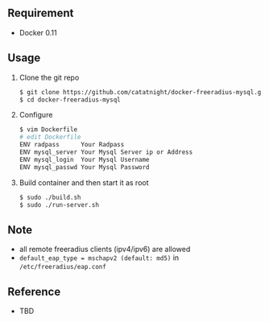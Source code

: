 ## Requirement
+ Docker 0.11

## Usage
1. Clone the git repo
	
	```bash
	$ git clone https://github.com/catatnight/docker-freeradius-mysql.git
	$ cd docker-freeradius-mysql
	```
2. Configure

	```bash
	$ vim Dockerfile 
	# edit Dockerfile
	ENV radpass      Your Radpass
	ENV mysql_server Your Mysql Server ip or Address
	ENV mysql_login  Your Mysql Username
	ENV mysql_passwd Your Mysql Password
	```
3. Build container and then start it as root
	
	```bash
	$ sudo ./build.sh
	$ sudo ./run-server.sh
	```

## Note
+ all remote freeradius clients (ipv4/ipv6) are allowed
+ ```default_eap_type = mschapv2 (default: md5)``` in ```/etc/freeradius/eap.conf```

## Reference
+ TBD


